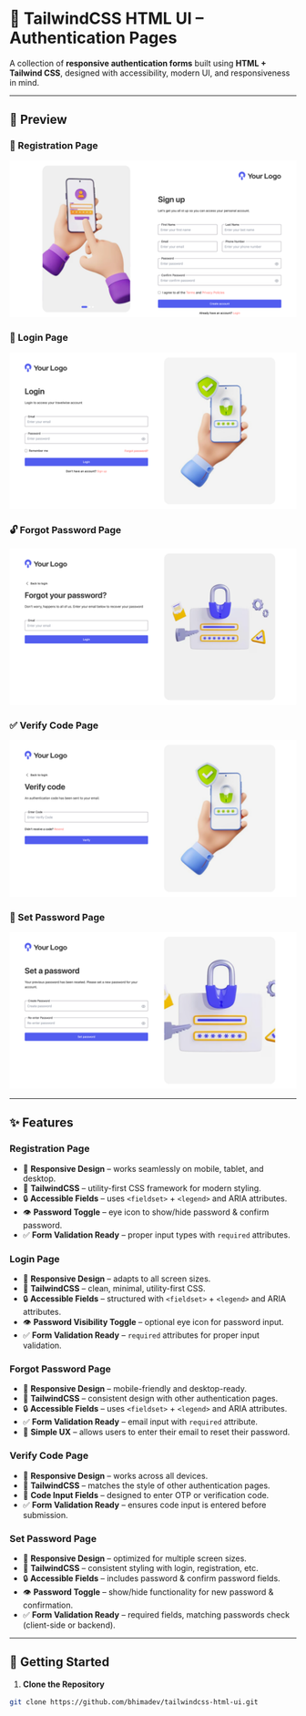 # 🌟 TailwindCSS HTML UI – Authentication Pages

A collection of **responsive authentication forms** built using **HTML + Tailwind CSS**, designed with accessibility, modern UI, and responsiveness in mind.

---

## 📸 Preview

### 🧾 Registration Page

![Register Page Screenshot](./images/register-preview.png)

### 🔑 Login Page

![Login Page Screenshot](./images/login-preview.png)

### 🔓 Forgot Password Page

![Forgot Password Screenshot](./images/forgot-preview.png)

### ✅ Verify Code Page

![Verify Code Screenshot](./images/verifycode-preview.png)

### 🔐 Set Password Page

![Set Password Screenshot](./images/setpassword-preview.png)

---

## ✨ Features

### Registration Page

- 📱 **Responsive Design** – works seamlessly on mobile, tablet, and desktop.
- 🎨 **TailwindCSS** – utility-first CSS framework for modern styling.
- 🔒 **Accessible Fields** – uses `<fieldset>` + `<legend>` and ARIA attributes.
- 👁️ **Password Toggle** – eye icon to show/hide password & confirm password.
- ✅ **Form Validation Ready** – proper input types with `required` attributes.

### Login Page

- 📱 **Responsive Design** – adapts to all screen sizes.
- 🎨 **TailwindCSS** – clean, minimal, utility-first CSS.
- 🔒 **Accessible Fields** – structured with `<fieldset>` + `<legend>` and ARIA attributes.
- 👁️ **Password Visibility Toggle** – optional eye icon for password input.
- ✅ **Form Validation Ready** – `required` attributes for proper input validation.

### Forgot Password Page

- 📱 **Responsive Design** – mobile-friendly and desktop-ready.
- 🎨 **TailwindCSS** – consistent design with other authentication pages.
- 🔒 **Accessible Fields** – uses `<fieldset>` + `<legend>` and ARIA attributes.
- ✅ **Form Validation Ready** – email input with `required` attribute.
- 📧 **Simple UX** – allows users to enter their email to reset their password.

### Verify Code Page

- 📱 **Responsive Design** – works across all devices.
- 🎨 **TailwindCSS** – matches the style of other authentication pages.
- 🔢 **Code Input Fields** – designed to enter OTP or verification code.
- ✅ **Form Validation Ready** – ensures code input is entered before submission.

### Set Password Page

- 📱 **Responsive Design** – optimized for multiple screen sizes.
- 🎨 **TailwindCSS** – consistent styling with login, registration, etc.
- 🔒 **Accessible Fields** – includes password & confirm password fields.
- 👁️ **Password Toggle** – show/hide functionality for new password & confirmation.
- ✅ **Form Validation Ready** – required fields, matching passwords check (client-side or backend).

---

## 🚀 Getting Started

1. **Clone the Repository**

```bash
git clone https://github.com/bhimadev/tailwindcss-html-ui.git
```
